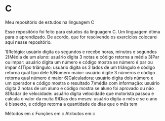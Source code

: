 # C
Meu repositório de estudos na linguagem C

Esse repositório foi feito para estudos da linguagem C. Um linguagem ótima para o aprendizado. 
De acordo, que for resolvendo os exercícios colocarei aqui nesse repositório.

1)Relógio: usuário digita os segundos e recebe horas, minutos e segundos
2)Média de um aluno: usuário digita 3 notas e código retorna a média
3)Par ou impar: usuário digita um número e código mostra se número é par ou impar
4)Tipo triângulo: usuário digita os 3 lados de um triângulo e código retorna qual tipo dele
5)Numero maior: usuário digite 3 números e código retorna qual número é maior
6)Calculadora: usuário digita dois número e um operador e código mostra o resultado
7)média com informação: usuário digita 2 notas de um aluno e código mostra se aluno foi aprovado ou não
8)Radar de velocidade: usuário digita velocidade que motorista passou e calcula o valor da multa
9)Dias dos meses: usuário digita o mês e se o ano é bissexto, e código retorna a quantidade de dias que o mês tem

Métodos em c
Funções em c
Atributos em c
